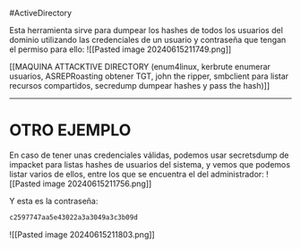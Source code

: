 #ActiveDirectory 

Esta herramienta sirve para dumpear los hashes de todos los usuarios del dominio utilizando las credenciales de un usuario y contraseña que tengan el permiso para ello:
![[Pasted image 20240615211749.png]]

[[MAQUINA ATTACKTIVE DIRECTORY (enum4linux, kerbrute enumerar usuarios, ASREPRoasting obtener TGT, john the ripper, smbclient para listar recursos compartidos, secredump dumpear hashes y pass the hash)]]

---------------------------

# OTRO EJEMPLO

En caso de tener unas credenciales válidas, podemos usar secretsdump de impacket para listas hashes de usuarios del sistema, y vemos que podemos listar varios de ellos, entre los que se encuentra el del administrador:
![[Pasted image 20240615211756.png]]

Y esta es la contraseña:
```php
c2597747aa5e43022a3a3049a3c3b09d
```

![[Pasted image 20240615211803.png]]